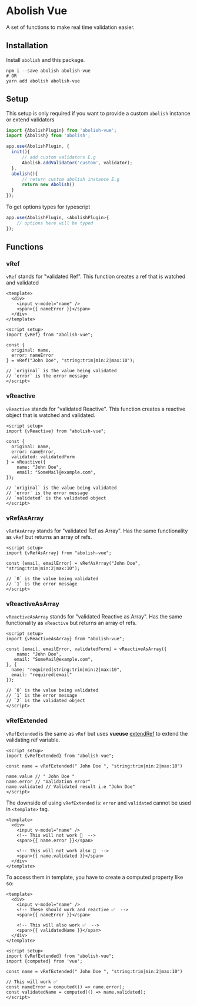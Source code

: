 # Abolish Vue

A set of functions to make real time validation easier.

## Installation
Install `abolish` and this package.
```shell
npm i --save abolish abolish-vue
# OR
yarn add abolish abolish-vue
```

## Setup
This setup is only required if you want to provide a custom `abolish` instance or extend validators

```js
import {AbolishPlugin} from 'abolish-vue';
import {Abolish} from 'abolish';

app.use(AbolishPlugin, {
  init(){
      // add custom validators E.g
      Abolish.addValidator('custom', validator);
  },
  abolish(){
      // return custom abolish instance E.g
      return new Abolish()
  }
});
```
To get options types for typescript

```ts
app.use(AbolishPlugin, <AbolishPlugin>{
    // options here will be typed
});
```
## Functions    

### vRef
`vRef` stands for "validated Ref". This function creates a ref that is watched and validated

```vue
<template>
  <div>
    <input v-model="name" />
    <span>{{ nameError }}</span>
  </div>
</template>

<script setup>
import {vRef} from "abolish-vue"; 

const {
  original: name, 
  error: nameError
} = vRef("John Doe", "string:trim|min:2|max:10");

// `original` is the value being validated
// `error` is the error message
</script>
```

### vReactive
`vReactive` stands for "validated Reactive". This function creates a reactive object that is watched and validated.


```vue
<script setup>
import {vReactive} from "abolish-vue"; 

const {
  original: name, 
  error: nameError,
  validated: validatedForm
} = vReactive({
    name: "John Doe", 
    email: "SomeMail@example.com",
});

// `original` is the value being validated
// `error` is the error message
// `validated` is the validated object
</script>
```

### vRefAsArray
`vRefAsArray` stands for "validated Ref as Array". Has the same functionality as `vRef` but returns an array of refs.

```vue
<script setup>
import {vRefAsArray} from "abolish-vue"; 

const [email, emailError] = vRefAsArray("John Doe", "string:trim|min:2|max:10");

// `0` is the value being validated
// `1` is the error message
</script>
```


### vReactiveAsArray
`vReactiveAsArray` stands for "validated Reactive as Array". Has the same functionality as `vReactive` but returns an array of refs.

```vue
<script setup>
import {vReactiveAsArray} from "abolish-vue"; 

const [email, emailError, validatedForm] = vReactiveAsArray({
    name: "John Doe", 
   email: "SomeMail@example.com",
}, {
  name: "required|string:trim|min:2|max:10",
  email: "required|email"
});

// `0` is the value being validated
// `1` is the error message
// `2` is the validated object
</script>
```


### vRefExtended

`vRefExtended` is the same as `vRef` but uses **vueuse** [extendRef](https://vueuse.org/shared/extendRef/) to extend the validating ref variable.

```vue
<script setup>
import {vRefExtended} from "abolish-vue"; 

const name = vRefExtended(" John Doe ", "string:trim|min:2|max:10")

name.value // " John Doe "
name.error // "Validation error"
name.validated // Validated result i.e "John Doe"
</script>
```

The downside of using `vRefExtended` is: `error` and `validated` cannot be used in `<template>` tag.

```vue
<template>
  <div>
    <input v-model="name" />
    <!-- This will not work 🚫  -->
    <span>{{ name.error }}</span>
    
    <!-- This will not work also 🚫  -->
    <span>{{ name.validated }}</span>
  </div>
</template>
```

To access them in template, you have to create a computed property like so:

```vue
<template>
  <div>
    <input v-model="name" />
    <!-- These should work and reactive ✅  -->
    <span>{{ nameError }}</span>
    
    <!-- This will also work ✅  -->
    <span>{{ validatedName }}</span>
  </div>
</template>

<script setup>
import {vRefExtended} from "abolish-vue"; 
import {computed} from 'vue'; 

const name = vRefExtended(" John Doe ", "string:trim|min:2|max:10")

// This will work ✅
const nameError = computed(() => name.error);
const validatedName = computed(() => name.validated);
</script>
```



